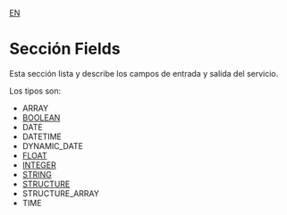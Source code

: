 [EN](README.md)
# Sección Fields

Esta sección lista y describe los campos de entrada y salida del servicio.

Los tipos son:

* ARRAY
* [BOOLEAN](type/BOOLEAN.md)
* DATE
* DATETIME
* DYNAMIC_DATE
* [FLOAT](type/FLOAT.md)
* [INTEGER](type/INTEGER.md)
* [STRING](type/STRING.md)
* [STRUCTURE](type/STRUCTURE.md)
* STRUCTURE_ARRAY
* TIME
